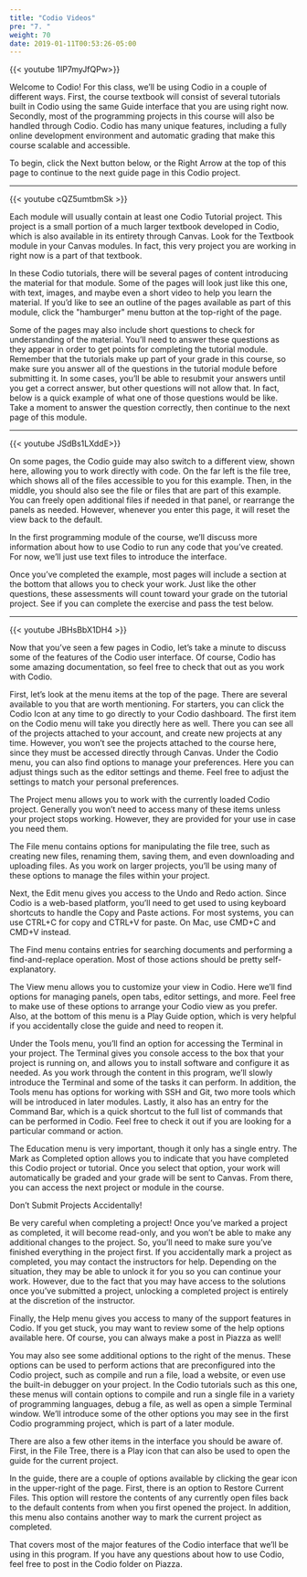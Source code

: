 ```yaml
---
title: "Codio Videos"
pre: "7. "
weight: 70
date: 2019-01-11T00:53:26-05:00
---
```


{{< youtube 1IP7myJfQPw>}}

Welcome to Codio! For this class, we’ll be using Codio in a couple of different ways. First, the course textbook will consist of several tutorials built in Codio using the same Guide interface that you are using right now. Secondly, most of the programming projects in this course will also be handled through Codio. Codio has many unique features, including a fully online development environment and automatic grading that make this course scalable and accessible.

To begin, click the Next button below, or the Right Arrow at the top of this page to continue to the next guide page in this Codio project.

<hr>

{{< youtube cQZ5umtbmSk >}}

Each module will usually contain at least one Codio Tutorial project. This project is a small portion of a much larger textbook developed in Codio, which is also available in its entirety through Canvas. Look for the Textbook module in your Canvas modules. In fact, this very project you are working in right now is a part of that textbook.

In these Codio tutorials, there will be several pages of content introducing the material for that module. Some of the pages will look just like this one, with text, images, and maybe even a short video to help you learn the material.
If you’d like to see an outline of the pages available as part of this module, click the "hamburger" menu button at the top-right of the page.

Some of the pages may also include short questions to check for understanding of the material. You’ll need to answer these questions as they appear in order to get points for completing the tutorial module. Remember that the tutorials make up part of your grade in this course, so make sure you answer all of the questions in the tutorial module before submitting it. In some cases, you’ll be able to resubmit your answers until you get a correct answer, but other questions will not allow that.
In fact, below is a quick example of what one of those questions would be like. Take a moment to answer the question correctly, then continue to the next page of this module.

<hr>

{{< youtube JSdBs1LXddE>}}

On some pages, the Codio guide may also switch to a different view, shown here, allowing you to work directly with code. On the far left is the file tree, which shows all of the files accessible to you for this example. Then, in the middle, you should also see the file or files that are part of this example. You can freely open additional files if needed in that panel, or rearrange the panels as needed. However, whenever you enter this page, it will reset the view back to the default.

In the first programming module of the course, we’ll discuss more information about how to use Codio to run any code that you’ve created. For now, we’ll just use text files to introduce the interface.

Once you’ve completed the example, most pages will include a section at the bottom that allows you to check your work. Just like the other questions, these assessments will count toward your grade on the tutorial project. See if you can complete the exercise and pass the test below.

<hr>

{{< youtube JBHsBbX1DH4 >}}

Now that you’ve seen a few pages in Codio, let’s take a minute to discuss some of the features of the Codio user interface. Of course, Codio has some amazing documentation, so feel free to check that out as you work with Codio.

First, let’s look at the menu items at the top of the page. There are several available to you that are worth mentioning. For starters, you can click the Codio Icon at any time to go directly to your Codio dashboard. The first item on the Codio menu will take you directly here as well. There you can see all of the projects attached to your account, and create new projects at any time. However, you won’t see the projects attached to the course here, since they must be accessed directly through Canvas.
Under the Codio menu, you can also find options to manage your preferences. Here you can adjust things such as the editor settings and theme. Feel free to adjust the settings to match your personal preferences.

The Project menu allows you to work with the currently loaded Codio project. Generally you won’t need to access many of these items unless your project stops working. However, they are provided for your use in case you need them.

The File menu contains options for manipulating the file tree, such as creating new files, renaming them, saving them, and even downloading and uploading files. As you work on larger projects, you’ll be using many of these options to manage the files within your project.

Next, the Edit menu gives you access to the Undo and Redo action. Since Codio is a web-based platform, you’ll need to get used to using keyboard shortcuts to handle the Copy and Paste actions. For most systems, you can use CTRL+C for copy and CTRL+V for paste. On Mac, use CMD+C and CMD+V instead.

The Find menu contains entries for searching documents and performing a find-and-replace operation. Most of those actions should be pretty self-explanatory.

The View menu allows you to customize your view in Codio. Here we’ll find options for managing panels, open tabs, editor settings, and more. Feel free to make use of these options to arrange your Codio view as you prefer. Also, at the bottom of this menu is a Play Guide option, which is very helpful if you accidentally close the guide and need to reopen it.

Under the Tools menu, you’ll find an option for accessing the Terminal in your project. The Terminal gives you console access to the box that your project is running on, and allows you to install software and configure it as needed. As you work through the content in this program, we’ll slowly introduce the Terminal and some of the tasks it can perform. In addition, the Tools menu has options for working with SSH and Git, two more tools which will be introduced in later modules. Lastly, it also has an entry for the Command Bar, which is a quick shortcut to the full list of commands that can be performed in Codio. Feel free to check it out if you are looking for a particular command or action.

The Education menu is very important, though it only has a single entry. The Mark as Completed option allows you to indicate that you have completed this Codio project or tutorial. Once you select that option, your work will automatically be graded and your grade will be sent to Canvas. From there, you can access the next project or module in the course.

Don’t Submit Projects Accidentally!

Be very careful when completing a project! Once you’ve marked a project as completed, it will become read-only, and you won’t be able to make any additional changes to the project. So, you’ll need to make sure you’ve finished everything in the project first. If you accidentally mark a project as completed, you may contact the instructors for help. Depending on the situation, they may be able to unlock it for you so you can continue your work. However, due to the fact that you may have access to the solutions once you’ve submitted a project, unlocking a completed project is entirely at the discretion of the instructor.

Finally, the Help menu gives you access to many of the support features in Codio. If you get stuck, you may want to review some of the help options available here. Of course, you can always make a post in Piazza as well!

You may also see some additional options to the right of the menus. These options can be used to perform actions that are preconfigured into the Codio project, such as compile and run a file, load a website, or even use the built-in debugger on your project. In the Codio tutorials such as this one, these menus will contain options to compile and run a single file in a variety of programming languages, debug a file, as well as open a simple Terminal window. We’ll introduce some of the other options you may see in the first Codio programming project, which is part of a later module.

There are also a few other items in the interface you should be aware of. First, in the File Tree, there is a Play icon that can also be used to open the guide for the current project.

In the guide, there are a couple of options available by clicking the gear icon in the upper-right of the page. First, there is an option to Restore Current Files. This option will restore the contents of any currently open files back to the default contents from when you first opened the project. In addition, this menu also contains another way to mark the current project as completed.

That covers most of the major features of the Codio interface that we’ll be using in this program. If you have any questions about how to use Codio, feel free to post in the Codio folder on Piazza.
